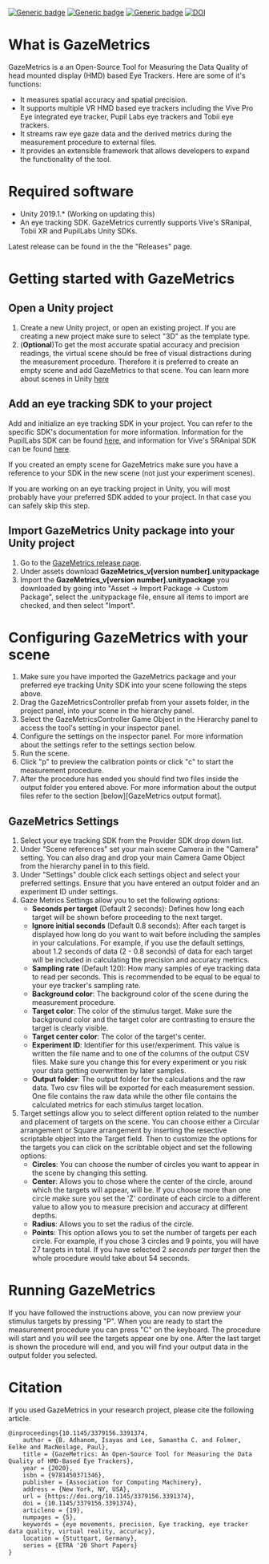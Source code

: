 [![Generic badge](https://img.shields.io/badge/Maintained-No-green.svg)](https://shields.io/)
[![Generic badge](https://img.shields.io/badge/Software-C%23-blue.svg)](https://shields.io/)
[![Generic badge](https://img.shields.io/badge/License-MIT-red.svg)](https://shields.io/)
[![DOI](https://img.shields.io/badge/DOI-10.1145%2F3379156.3391374-yellowgreen)](https://doi.org/10.1145/3379156.3391374)

# What is GazeMetrics

GazeMetrics is a an Open-Source Tool for Measuring the Data Quality of head mounted display (HMD) based Eye Trackers. Here are some of it's functions:

* It measures spatial accuracy and spatial precision. 
* It supports multiple VR HMD based eye trackers including the Vive Pro Eye integrated eye tracker, Pupil Labs eye trackers and Tobii eye trackers.
* It streams raw eye gaze data and the derived metrics during the measurement procedure to external files.
* It provides an extensible framework that allows developers to expand the functionality of the tool.

# Required software

* Unity 2019.1.* (Working on updating this)
* An eye tracking SDK. 
    GazeMetrics currently supports Vive's SRanipal, Tobii XR and PupilLabs Unity SDKs. 

Latest release can be found in the the "Releases" page.


# Getting started with GazeMetrics

## Open a Unity project

1. Create a new Unity project, or open an existing project. If you are creating a new project make sure to select "3D" as the template type.
2. (**Optional**)To get the most accurate spatial accuracy and precision readings, the virtual scene should be free of visual distractions during the measurement procedure. Therefore it is preferred to create an empty scene and add GazeMetrics to that scene. You can learn more about scenes in Unity [here](https://docs.unity3d.com/Manual/CreatingScenes.html)

## Add an eye tracking SDK to your project

Add and initialize an eye tracking SDK in your project. You can refer to the specific SDK's documentation for more information. Information for the PupilLabs SDK can be found [here](https://github.com/pupil-labs/hmd-eyes/blob/master/docs/Developer.md), and information for Vive's SRAnipal SDK can be found [here](https://developer.vive.com/resources/vive-sense/sdk/vive-eye-tracking-sdk-sranipal/). 

If you created an empty scene for GazeMetrics make sure you have a reference to your SDK in the new scene (not just your experiment scenes).

If you are working on an eye tracking project in Unity, you will most probably have your preferred SDK added to your project. In that case you can safely skip this step.


## Import GazeMetrics Unity package into your Unity project

1. Go to the [GazeMetrics release page](https://github.com/isayasMatter/GazeMetrics/releases).
2. Under assets download **GazeMetrics_v[version number].unitypackage**
3. Import the **GazeMetrics_v[version number].unitypackage** you downloaded by going into "Asset -> Import Package -> Custom Package", select the .unitypackage file, ensure all items to import are checked, and then select "Import".

# Configuring GazeMetrics with your scene

1. Make sure you have imported the GazeMetrics package and your preferred eye tracking Unity SDK into your scene following the steps above.
2. Drag the GazeMetricsController prefab from your assets folder, in the project panel, into your scene in the hierarchy panel.
3. Select the GazeMetricsController Game Object in the Hierarchy panel to access the tool's setting in your inspector panel.
4. Configure the settings on the inspector panel. For more information about the settings refer to the settings section below.   
5. Run the scene.
6. Click "p" to preview the calibration points or click "c" to start the measurement procedure.
7. After the procedure has ended you should find two files inside the output folder you entered above. For more information about the output files refer to the section [below][GazeMetrics output format].

## GazeMetrics Settings

1. Select your eye tracking SDK from the Provider SDK drop down list.
2. Under "Scene references" set your main scene Camera in the "Camera" setting. You can also drag and drop your main Camera Game Object from the hierarchy panel in to this field.
3. Under "Settings" double click each settings object and select your preferred settings. Ensure that you have entered an output folder and an experiment ID under settings.
4. Gaze Metrics Settings allow you to set the following options:
    * **Seconds per target** (Default 2 seconds): Defines how long each target will be shown before proceeding to the next target.
    * **Ignore initial seconds** (Default 0.8 seconds): After each target is displayed how long do you want to wait before including the samples in your calculations. For example, if you use the default settings, about 1.2 seconds of data (2 - 0.8 seconds) of data for each target will be included in calculating the precision and accuracy metrics.
    * **Sampling rate** (Default 120): How many samples of eye tracking data to read per seconds. This is recommended to be equal to be equal to your eye tracker's sampling rate.
    * **Background color**: The background color of the scene during the measurement procedure.
    * **Target color**: The color of the stimulus target. Make sure the background color and the target color are contrasting to ensure the target is clearly visible.
    * **Target center color**: The color of the target's center.
    * **Experiment ID**: Identifier for this user/experiment. This value is written the file name and to one of the columns of the output CSV files. Make sure you change this for every experiment or you risk your data getting overwritten by later samples.
    * **Output folder**: The output folder for the calculations and the raw data. Two csv files will be exported for each measurement session. One file contains the raw data while the other file contains the calculated metrics for each stimulus target location.
5. Target settings allow you to select different option related to the number and placement of targets on the scene. You can choose either a Circular arrangement or Square arrangement by inserting the resective scriptable object into the Target field. Then to customize the options for the targets you can click on the scribtable object and set the following options:
    *  **Circles**: You can choose the number of circles you want to appear in the scene by changing this setting.
    *  **Center**: Allows you to chose where the center of the circle, around which the targets will appear, will be. If you choose more than one circle make sure you set the 'Z' cordinate of each circle to a different value to allow you to measure precision and accuracy at different depths.
    *  **Radius**: Allows you to set the radius of the circle.
    *  **Points**: This option allows you to set the number of targets per each circle. For example, if you chose 3 circles and 9 points, you will have 27 targets in total. If you have selected 2 *seconds per target* then the whole procedure would take about 54 seconds.

# Running GazeMetrics

If you have followed the instructions above, you can now preview your stimulus targets by pressing "P". When you are ready to start the measurement procedure you can press "C" on the keyboard. The procedure will start and you will see the targets appear one by one. After the last target is shown the procedure will end, and you will find your output data in the output folder you selected.

# Citation

If you used GazeMetrics in your research project, please cite the following article.

```
@inproceedings{10.1145/3379156.3391374,
    author = {B. Adhanom, Isayas and Lee, Samantha C. and Folmer, Eelke and MacNeilage, Paul},
    title = {GazeMetrics: An Open-Source Tool for Measuring the Data Quality of HMD-Based Eye Trackers},
    year = {2020},
    isbn = {9781450371346},
    publisher = {Association for Computing Machinery},
    address = {New York, NY, USA},
    url = {https://doi.org/10.1145/3379156.3391374},
    doi = {10.1145/3379156.3391374},
    articleno = {19},
    numpages = {5},
    keywords = {eye movements, precision, Eye tracking, eye tracker data quality, virtual reality, accuracy},
    location = {Stuttgart, Germany},
    series = {ETRA '20 Short Papers}
}
```









